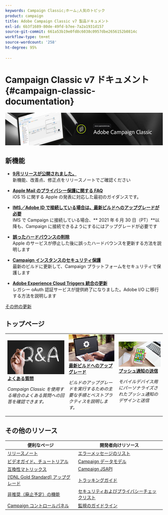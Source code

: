 ```yaml
---
keywords: Campaign Classic;ホーム;人気のトピック
product: campaign
title: Adobe Campaign Classic v7 製品ドキュメント
exl-id: 6b3f1689-80de-49fd-b7ee-7a2a1931d157
source-git-commit: 661a53b19e0fd8c6038c0957dbe2656152b0814c
workflow-type: tm+mt
source-wordcount: '258'
ht-degree: 95%

---
```


# Campaign Classic v7 ドキュメント {#campaign-classic-documentation}

![](platform/using/assets/do-not-localize/banner_acc_doc.jpg)

## 新機能

* **[9月リリースが公開されました。](rn/using/latest-release.md)**<br/> 新機能、改善点、修正点をリリースノートでご確認ください

* **[Apple Mail のプライバシー保護に関する FAQ](https://experienceleague.adobe.com/docs/deliverability-learn/deliverability-best-practice-guide/technotes/using/apple-mail-privacy-faq.html)**<br/> iOS 15 に関する Apple の発表に対応した最初のガイダンスです。

* **[IMS／Adobe ID で接続している場合は、最新ビルドへのアップグレードが必要 ](technotes/using/ims-updates.md)**<br/>IMS で Campaign に接続している場合、** 2021 年 6 月 30 日（PT）**以降も、Campaign に接続できるようにするにはアップグレードが必要です

* **[誤ったハードバウンスの削除](delivery/using/update-bounce-qualification.md)**<br/> Apple のサービスが停止した後に誤ったハードバウンスを更新する方法を説明します

* **[Campaign インスタンスのセキュリティ保護](technotes/using/acc-config-updates.md)**<br/> 最新のビルドに更新して、Campaign プラットフォームをセキュリティで保護します

* **[Adobe Experience Cloud Triggers 統合の更新](integrations/using/configuring-adobe-io.md)**<br/>レガシー oAuth 認証サービスが提供終了になりました。Adobe I/O に移行する方法を説明します

[その他の更新](/help/rn/using/documentation-updates.md)

## トップページ

<table style="table-layout:fixed">
<tr>
  <td>
    <a href="platform/using/common-questions.md">
      <img alt="よくある質問" src="platform/using/assets/FAQ.png"/>
    </a>
    <div>
      <a href="platform/using/common-questions.md">
    <strong>よくある質問</strong>
    </a>
    </div>
    <p>
    <em>Campaign Classic を使用する場合のよくある質問への回答を確認できます。</em>
    <p>
  </td>
   <td>
    <a href="production/using/build-upgrade.md">
      <img alt="ビルドのアップグレード" src="platform/using/assets/upgrade.png" />
    </a>
    <div>
      <a href="production/using/build-upgrade.md">
    <strong>最新ビルドへのアップグレード</strong>
    </a>
    </div>
    <p>
    <em>ビルドのアップグレードを実行するための主要な手順とベストプラクティスを説明します。</em>
    <p>
  </td>
  <td>
    <a href="delivery/using/create-notifications-ios.md">
       <img alt="プッシュ通知" src="platform/using/assets/push.png" />
    </a>
    <div>
       <a href="delivery/using/create-notifications-ios.md">
    <strong>プッシュ通知の送信</strong>
    </a>
    </div>
    <p>
    <em>モバイルデバイス用にパーソナライズされたプッシュ通知のデザインと送信</em>
    <p>
  </td>
</tr>
</table>

## その他のリソース

| 便利なページ | 開発者向けリソース |
|---|---|
| [リリースノート](/help/rn/using/latest-release.md) | [エラーメッセージのリスト](https://experienceleague.adobe.com/developer/campaign-errors/error_codes.html?lang=ja) |
| [ビデオガイド、チュートリアル](https://experienceleague.adobe.com/docs/campaign-classic-learn/tutorials/overview.html?lang=ja) | [Campaign データモデル](configuration/using/about-data-model.md) |
| [互換性マトリックス](rn/using/compatibility-matrix.md) | [Campaign JSAPI](https://docs.adobe.com/content/help/en/campaign-classic/technicalresources/api/p-1.html) |
| [[!DNL Gold Standard] アップグレード](rn/using/gs-overview.md) | [トラッキングガイド](https://helpx.adobe.com/jp/campaign/kb/acc-tracking.html) |
| [非推奨（廃止予定）の機能 ](rn/using/deprecated-features.md) | [セキュリティおよびプライバシーチェックリスト](https://helpx.adobe.com/jp/campaign/kb/acc-security.html) |
| [Campaign コントロールパネル](https://experienceleague.adobe.com/docs/control-panel/using/control-panel-home.html?lang=ja) | [監視のガイドライン](production/using/monitoring-guidelines.md) |
